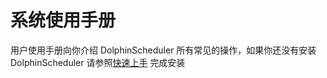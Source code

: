 # 系统使用手册


用户使用手册向你介绍 DolphinScheduler 所有常见的操作，如果你还没有安装 DolphinScheduler 请参照[快速上手](./quick-start.md) 完成安装